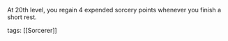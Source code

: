 At 20th level, you regain 4 expended sorcery points whenever you finish a short rest.

tags: [[Sorcerer]]
